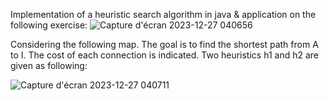 Implementation of a heuristic search algorithm in java & application on
the following exercise:
![Capture d'écran 2023-12-27 040656](https://github.com/hajarlachheb/Implementation-of-Heuristic-A-Search-algorithm-in-JAVA-creation-of-its-graphical-interface./assets/70410548/f9209a5e-017e-4758-aff5-a96d55df6ff7)



Considering the following map. The goal is to find the shortest path from A to I.
The cost of each connection is indicated. Two heuristics h1 and h2 are given as following:

![Capture d'écran 2023-12-27 040711](https://github.com/hajarlachheb/Implementation-of-Heuristic-A-Search-algorithm-in-JAVA-creation-of-its-graphical-interface./assets/70410548/bae0e278-6084-47e4-aa01-ee154d134abe)

